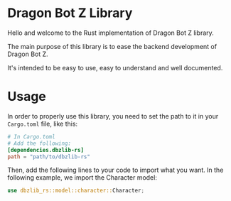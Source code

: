 # Dragon Bot Z Library
Hello and welcome to the Rust implementation of Dragon Bot Z library.

The main purpose of this library is to ease the backend development of Dragon Bot Z.

It's intended to be easy to use, easy to understand and well documented.

# Usage
In order to properly use this library, you need to set the path to it in your `Cargo.toml` file, like this:
```toml
# In Cargo.toml
# Add the following:
[dependencies.dbzlib-rs]
path = "path/to/dbzlib-rs"
```

Then, add the following lines to your code to import what you want. In the following example, we import the Character model:
```rust
use dbzlib_rs::model::character::Character;
```

